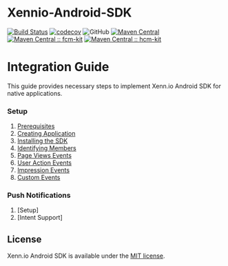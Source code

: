 # Xennio-Android-SDK

[![Build Status](https://travis-ci.org/xennio/harray-android-sdk.svg?branch=master)](https://travis-ci.org/xennio/harray-android-sdk)
[![codecov](https://codecov.io/gh/xennio/harray-android-sdk/branch/master/graph/badge.svg)](https://codecov.io/gh/xennio/harray-android-sdk)
![GitHub](https://img.shields.io/github/license/xennio/harray-android-sdk?style=flat-square)
[![Maven Central](https://maven-badges.herokuapp.com/maven-central/io.xenn/android-sdk/badge.svg?style=plastic)](https://maven-badges.herokuapp.com/maven-central/io.xenn/android-sdk)
[![Maven Central :: fcm-kit](https://maven-badges.herokuapp.com/maven-central/io.xenn/fcm-kit/badge.svg?style=plastic)](https://maven-badges.herokuapp.com/maven-central/io.xenn/fcm-kit)
[![Maven Central :: hcm-kit](https://maven-badges.herokuapp.com/maven-central/io.xenn/hcm-kit/badge.svg?style=plastic)](https://maven-badges.herokuapp.com/maven-central/io.xenn/hcm-kit)

# Integration Guide
This guide provides necessary steps to implement Xenn.io Android SDK for native applications. 

### Setup

1. [Prerequisites](https://github.com/xennio/harray-android-sdk/wiki/Prerequisites)
2. [Creating Application](https://github.com/xennio/harray-android-sdk/wiki/Creating-Application)
3. [Installing the SDK](https://github.com/xennio/harray-android-sdk/wiki/Installing-the-SDK)
4. [Identifying Members](https://github.com/xennio/harray-android-sdk/wiki/Identifying-Members)
5. [Page Views Events](https://github.com/xennio/harray-android-sdk/wiki/Page-Views-Events)
6. [User Action Events](https://github.com/xennio/harray-android-sdk/wiki/User-Action-Events)
7. [Impression Events](https://github.com/xennio/harray-android-sdk/wiki/Impression-Events)
8. [Custom Events](https://github.com/xennio/harray-android-sdk/wiki/Custom-Events)

### Push Notifications

1. [Setup]
2. [Intent Support]

## License

Xenn.io Android SDK is available under the [MIT license](LICENSE).
